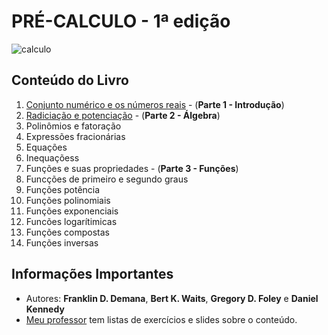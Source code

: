 # PRÉ-CALCULO - 1ª edição

![calculo](https://images-na.ssl-images-amazon.com/images/I/51r7VQhm4jL._SX353_BO1,204,203,200_.jpg)

## Conteúdo do Livro

1. [Conjunto numérico e os números reais](https://github.com/Darlley/ExerciciosLivros/tree/master/exatas/precalculo1/capituloum) - (**Parte 1 - Introdução**)
1. [Radiciação e potenciação](https://github.com/Darlley/ExerciciosLivros/tree/master/exatas/precalculo1/capitulo2) - (**Parte 2 - Álgebra**)
1. Polinômios e fatoração
1. Expressões fracionárias
1. Equações
1. Inequaçõess
1. Funções e suas propriedades - (**Parte 3 - Funções**)
1. Funcções de primeiro e segundo graus
1. Funções potência
1. Funções polinomiais
1. Funções exponenciais
1. Funcões logarítimicas
1. Funções compostas
1. Funções inversas


## Informações Importantes

- Autores: **Franklin D. Demana**, **Bert K. Waits**, **Gregory D. Foley** e **Daniel Kennedy**
- [Meu professor](http://www.ucdb.br/docentes/main1.php?menu=arquivos2&pasta=42812) tem listas de exercícios e slides sobre o conteúdo.
